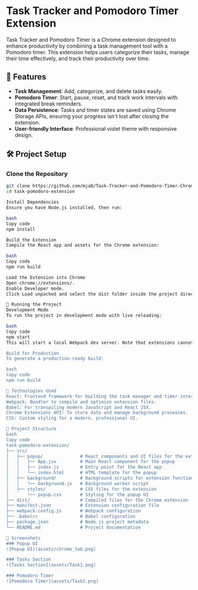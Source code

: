 # Task Tracker and Pomodoro Timer Extension

Task Tracker and Pomodoro Timer is a Chrome extension designed to enhance productivity by combining a task management tool with a Pomodoro timer. This extension helps users categorize their tasks, manage their time effectively, and track their productivity over time.

## 🚀 Features
- **Task Management**: Add, categorize, and delete tasks easily.
- **Pomodoro Timer**: Start, pause, reset, and track work intervals with integrated break reminders.
- **Data Persistence**: Tasks and timer states are saved using Chrome Storage APIs, ensuring your progress isn't lost after closing the extension.
- **User-friendly Interface**: Professional violet theme with responsive design.

## 🛠️ Project Setup

### Clone the Repository
```bash
git clone https://github.com/mja8/Task-Tracker-and-Pomodoro-Timer-Chrome-Extension.git
cd task-pomodoro-extension

Install Dependencies
Ensure you have Node.js installed, then run:

bash
Copy code
npm install

Build the Extension
Compile the React app and assets for the Chrome extension:

bash
Copy code
npm run build

Load the Extension into Chrome
Open chrome://extensions/.
Enable Developer mode.
Click Load unpacked and select the dist folder inside the project directory.

🔧 Running the Project
Development Mode
To run the project in development mode with live reloading:

bash
Copy code
npm start
This will start a local Webpack dev server. Note that extensions cannot load directly from the dev server, so you'll still need to manually reload the extension from the dist folder.

Build for Production
To generate a production-ready build:

bash
Copy code
npm run build

🧰 Technologies Used
React: Frontend framework for building the task manager and timer interface.
Webpack: Bundler to compile and optimize extension files.
Babel: For transpiling modern JavaScript and React JSX.
Chrome Extensions API: To store data and manage background processes.
CSS: Custom styling for a modern, professional UI.

📂 Project Structure
bash
Copy code
task-pomodoro-extension/
├── src/
│   ├── popup/              # React components and UI files for the extension popup
│   │   ├── App.jsx         # Main React component for the popup
│   │   ├── index.js        # Entry point for the React app
│   │   └── index.html      # HTML template for the popup
│   ├── background/         # Background scripts for extension functionality
│   │   └── background.js   # Background worker script
│   ├── styles/             # CSS files for the extension
│       └── popup.css       # Styling for the popup UI
├── dist/                   # Compiled files for the Chrome extension
├── manifest.json           # Extension configuration file
├── webpack.config.js       # Webpack configuration
├── .babelrc                # Babel configuration
├── package.json            # Node.js project metadata
└── README.md               # Project documentation

📸 Screenshots
### Popup UI
![Popup UI](assets/chrome_tab.png)

### Tasks Section
![Tasks Section](assets/Task1.png)

### Pomodoro Timer
![Pomodoro Timer](assets/Task2.png)